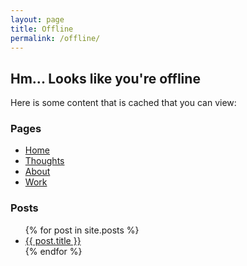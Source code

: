 ```yaml
---
layout: page
title: Offline
permalink: /offline/
---
```


## Hm... Looks like you're offline

Here is some content that is cached that you can view:


### Pages
- [Home](/)
- [Thoughts](/thoughts/)
- [About](/about/)
- [Work](/work/)

### Posts
<ul>
{% for post in site.posts %}
<li><a href="{{ post.url }}">{{ post.title }}</a></li>
{% endfor %}
</ul>
